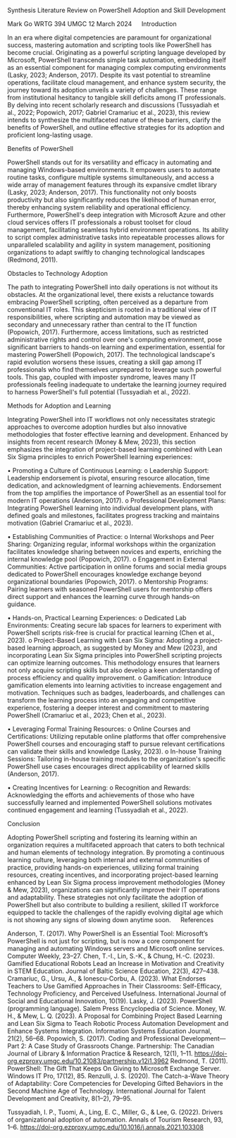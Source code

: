 Synthesis Literature Review on PowerShell Adoption and Skill Development

Mark Go
WRTG 394 
UMGC 
12 March 2024
 
Introduction

In an era where digital competencies are paramount for organizational success, mastering automation and scripting tools like PowerShell has become crucial. Originating as a powerful scripting language developed by Microsoft, PowerShell transcends simple task automation, embedding itself as an essential component for managing complex computing environments (Lasky, 2023; Anderson, 2017). Despite its vast potential to streamline operations, facilitate cloud management, and enhance system security, the journey toward its adoption unveils a variety of challenges. These range from institutional hesitancy to tangible skill deficits among IT professionals. By delving into recent scholarly research and discussions (Tussyadiah et al., 2022; Popowich, 2017; Gabriel Cramariuc et al., 2023), this review intends to synthesize the multifaceted nature of these barriers, clarify the benefits of PowerShell, and outline effective strategies for its adoption and proficient long-lasting usage.

Benefits of PowerShell

PowerShell stands out for its versatility and efficacy in automating and managing Windows-based environments. It empowers users to automate routine tasks, configure multiple systems simultaneously, and access a wide array of management features through its expansive cmdlet library (Lasky, 2023; Anderson, 2017). This functionality not only boosts productivity but also significantly reduces the likelihood of human error, thereby enhancing system reliability and operational efficiency. Furthermore, PowerShell's deep integration with Microsoft Azure and other cloud services offers IT professionals a robust toolset for cloud management, facilitating seamless hybrid environment operations. Its ability to script complex administrative tasks into repeatable processes allows for unparalleled scalability and agility in system management, positioning organizations to adapt swiftly to changing technological landscapes (Redmond, 2011).

Obstacles to Technology Adoption

The path to integrating PowerShell into daily operations is not without its obstacles. At the organizational level, there exists a reluctance towards embracing PowerShell scripting, often perceived as a departure from conventional IT roles. This skepticism is rooted in a traditional view of IT responsibilities, where scripting and automation may be viewed as secondary and unnecessary rather than central to the IT function (Popowich, 2017). Furthermore, access limitations, such as restricted administrative rights and control over one's computing environment, pose significant barriers to hands-on learning and experimentation, essential for mastering PowerShell (Popowich, 2017). The technological landscape's rapid evolution worsens these issues, creating a skill gap among IT professionals who find themselves unprepared to leverage such powerful tools. This gap, coupled with imposter syndrome, leaves many IT professionals feeling inadequate to undertake the learning journey required to harness PowerShell's full potential (Tussyadiah et al., 2022).

Methods for Adoption and Learning

Integrating PowerShell into IT workflows not only necessitates strategic approaches to overcome adoption hurdles but also innovative methodologies that foster effective learning and development. Enhanced by insights from recent research (Money & Mew, 2023), this section emphasizes the integration of project-based learning combined with Lean Six Sigma principles to enrich PowerShell learning experiences:

•	Promoting a Culture of Continuous Learning:
o	Leadership Support: Leadership endorsement is pivotal, ensuring resource allocation, time dedication, and acknowledgment of learning achievements. Endorsement from the top amplifies the importance of PowerShell as an essential tool for modern IT operations (Anderson, 2017).
o	Professional Development Plans: Integrating PowerShell learning into individual development plans, with defined goals and milestones, facilitates progress tracking and maintains motivation (Gabriel Cramariuc et al., 2023).

•	Establishing Communities of Practice:
o	Internal Workshops and Peer Sharing: Organizing regular, informal workshops within the organization facilitates knowledge sharing between novices and experts, enriching the internal knowledge pool (Popowich, 2017).
o	Engagement in External Communities: Active participation in online forums and social media groups dedicated to PowerShell encourages knowledge exchange beyond organizational boundaries (Popowich, 2017). 
o	Mentorship Programs: Pairing learners with seasoned PowerShell users for mentorship offers direct support and enhances the learning curve through hands-on guidance.

•	Hands-on, Practical Learning Experiences:
o	Dedicated Lab Environments: Creating secure lab spaces for learners to experiment with PowerShell scripts risk-free is crucial for practical learning (Chen et al., 2023).
o	Project-Based Learning with Lean Six Sigma: Adopting a project-based learning approach, as suggested by Money and Mew (2023), and incorporating Lean Six Sigma principles into PowerShell scripting projects can optimize learning outcomes. This methodology ensures that learners not only acquire scripting skills but also develop a keen understanding of process efficiency and quality improvement.
o	Gamification: Introduce gamification elements into learning activities to increase engagement and motivation. Techniques such as badges, leaderboards, and challenges can transform the learning process into an engaging and competitive experience, fostering a deeper interest and commitment to mastering PowerShell (Cramariuc et al., 2023; Chen et al., 2023).

•	Leveraging Formal Training Resources:
o	Online Courses and Certifications: Utilizing reputable online platforms that offer comprehensive PowerShell courses and encouraging staff to pursue relevant certifications can validate their skills and knowledge (Lasky, 2023).
o	In-house Training Sessions: Tailoring in-house training modules to the organization's specific PowerShell use cases encourages direct applicability of learned skills (Anderson, 2017).

•	Creating Incentives for Learning:
o	Recognition and Rewards: Acknowledging the efforts and achievements of those who have successfully learned and implemented PowerShell solutions motivates continued engagement and learning (Tussyadiah et al., 2022).

Conclusion

Adopting PowerShell scripting and fostering its learning within an organization requires a multifaceted approach that caters to both technical and human elements of technology integration. By promoting a continuous learning culture, leveraging both internal and external communities of practice, providing hands-on experiences, utilizing formal training resources, creating incentives, and incorporating project-based learning enhanced by Lean Six Sigma process improvement methodologies (Money & Mew, 2023), organizations can significantly improve their IT operations and adaptability. These strategies not only facilitate the adoption of PowerShell but also contribute to building a resilient, skilled IT workforce equipped to tackle the challenges of the rapidly evolving digital age which is not showing any signs of slowing down anytime soon. 
 
References

Anderson, T. (2017). Why PowerShell is an Essential Tool: Microsoft’s PowerShell is not just for scripting, but is now a core component for managing and automating Windows servers and Microsoft online services. Computer Weekly, 23–27.
Chen, T.-I., Lin, S.-K., & Chung, H.-C. (2023). Gamified Educational Robots Lead an Increase in Motivation and Creativity in STEM Education. Journal of Baltic Science Education, 22(3), 427–438.
Cramariuc, G., Ursu, A., & Ionescu-Corbu, A. (2023). What Endorses Teachers to Use Gamified Approaches in Their Classrooms: Self-Efficacy, Technology Proficiency, and Perceived Usefulness. International Journal of Social and Educational Innovation, 10(19).
Lasky, J. (2023). PowerShell (programming language). Salem Press Encyclopedia of Science.
Money, W. H., & Mew, L. Q. (2023). A Proposal for Combining Project Based Learning and Lean Six Sigma to Teach Robotic Process Automation Development and Enhance Systems Integration. Information Systems Education Journal, 21(2), 56–68.
Popowich, S. (2017). Coding and Professional Development—Part 2: A Case Study of Grassroots Change. Partnership: The Canadian Journal of Library & Information Practice & Research, 12(1), 1–11. https://doi-org.ezproxy.umgc.edu/10.21083/partnership.v12i1.3962
Redmond, T. (2011). PowerShell: The Gift That Keeps On Giving to Microsoft Exchange Server. Windows IT Pro, 17(12), 85.
Renzulli, J. S. (2020). The Catch-a-Wave Theory of Adaptability: Core Competencies for Developing Gifted Behaviors in the Second Machine Age of Technology. International Journal for Talent Development and Creativity, 8(1–2), 79–95.

Tussyadiah, I. P., Tuomi, A., Ling, E. C., Miller, G., & Lee, G. (2022). Drivers of organizational adoption of automation. Annals of Tourism Research, 93, 1–6. https://doi-org.ezproxy.umgc.edu/10.1016/j.annals.2021.103308

